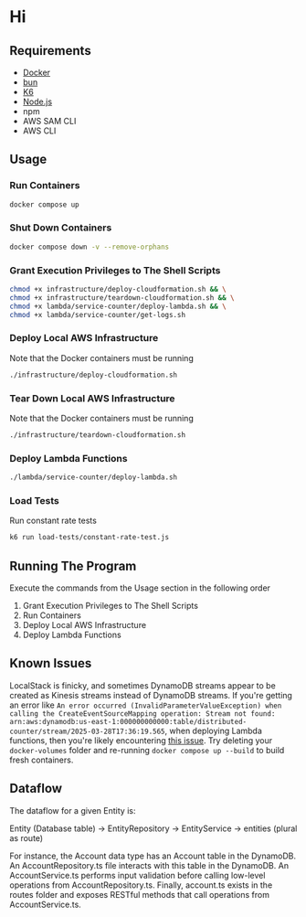 # Hi

## Requirements

- [Docker](https://www.docker.com)
- [bun](https://bun.sh/)
- [K6](https://k6.io/)
- [Node.js](https://nodejs.org/en)
- npm
- AWS SAM CLI
- AWS CLI

## Usage

### Run Containers

```sh
docker compose up
```

### Shut Down Containers

```sh
docker compose down -v --remove-orphans
```

### Grant Execution Privileges to The Shell Scripts

```sh
chmod +x infrastructure/deploy-cloudformation.sh && \
chmod +x infrastructure/teardown-cloudformation.sh && \
chmod +x lambda/service-counter/deploy-lambda.sh && \
chmod +x lambda/service-counter/get-logs.sh
```

### Deploy Local AWS Infrastructure

Note that the Docker containers must be running

```sh
./infrastructure/deploy-cloudformation.sh
```

### Tear Down Local AWS Infrastructure

Note that the Docker containers must be running

```sh
./infrastructure/teardown-cloudformation.sh
```

### Deploy Lambda Functions

```sh
./lambda/service-counter/deploy-lambda.sh
```

### Load Tests

Run constant rate tests

```sh
k6 run load-tests/constant-rate-test.js
```

## Running The Program

Execute the commands from the Usage section in the following order

1. Grant Execution Privileges to The Shell Scripts
2. Run Containers
3. Deploy Local AWS Infrastructure
4. Deploy Lambda Functions

## Known Issues

LocalStack is finicky, and sometimes DynamoDB streams appear to be created as Kinesis streams instead
of DynamoDB streams. If you're getting an error like `An error occurred (InvalidParameterValueException) when calling the CreateEventSourceMapping operation: Stream not found: arn:aws:dynamodb:us-east-1:000000000000:table/distributed-counter/stream/2025-03-28T17:36:19.565`, when deploying Lambda functions, then you're
likely encountering [this issue](https://github.com/localstack/localstack/issues/10885). Try deleting
 your `docker-volumes` folder and re-running `docker compose up --build` to build fresh containers.

## Dataflow

The dataflow for a given Entity is:

Entity (Database table) -> EntityRepository -> EntityService -> entities (plural as route)

For instance, the Account data type has an Account table in the DynamoDB. An AccountRepository.ts file interacts with this table in the DynamoDB. An AccountService.ts performs input validation before calling low-level operations from AccountRepository.ts. Finally, account.ts exists in the routes folder and exposes RESTful methods that call operations from AccountService.ts.
